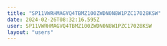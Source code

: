 ```yaml
---
title: "SP11VWRHMAGVQ4TBMZ100ZWDN0N8W1PZC17028KSW"
date: 2024-02-26T08:32:16.595Z
user: SP11VWRHMAGVQ4TBMZ100ZWDN0N8W1PZC17028KSW
layout: "users"
---
```

    